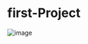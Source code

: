 # first-Project
![image](https://github.com/HarshSharmaaaaaa/my-todolist/assets/126580097/b5a6538b-5661-4b98-9283-4a8267bc82a7)

